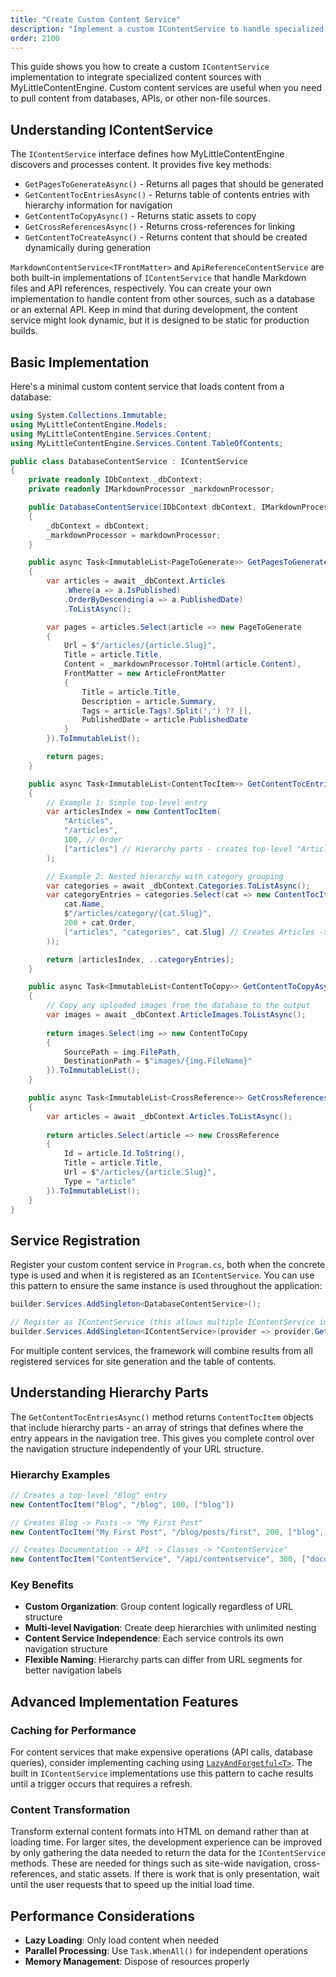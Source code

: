 ```yaml
---
title: "Create Custom Content Service"
description: "Implement a custom IContentService to handle specialized content sources and processing requirements"
order: 2100
---
```


This guide shows you how to create a custom `IContentService` implementation to integrate specialized content sources
with MyLittleContentEngine. Custom content services are useful when you need to pull content from databases, APIs, or
other non-file sources.

## Understanding IContentService

The `IContentService` interface defines how MyLittleContentEngine discovers and processes content. It provides five key
methods:

- `GetPagesToGenerateAsync()` - Returns all pages that should be generated
- `GetContentTocEntriesAsync()` - Returns table of contents entries with hierarchy information for navigation
- `GetContentToCopyAsync()` - Returns static assets to copy
- `GetCrossReferencesAsync()` - Returns cross-references for linking
- `GetContentToCreateAsync()` - Returns content that should be created dynamically during generation

`MarkdownContentService<TFrontMatter>` and `ApiReferenceContentService` are both built-in implementations of `IContentService` 
that handle Markdown files and API references, respectively. You can create your own implementation to handle content
from other sources, such as a database or an external API. Keep in mind that during development, the content service might
look dynamic, but it is designed to be static for production builds. 

## Basic Implementation

Here's a minimal custom content service that loads content from a database:

```csharp
using System.Collections.Immutable;
using MyLittleContentEngine.Models;
using MyLittleContentEngine.Services.Content;
using MyLittleContentEngine.Services.Content.TableOfContents;

public class DatabaseContentService : IContentService
{
    private readonly IDbContext _dbContext;
    private readonly IMarkdownProcessor _markdownProcessor;

    public DatabaseContentService(IDbContext dbContext, IMarkdownProcessor markdownProcessor)
    {
        _dbContext = dbContext;
        _markdownProcessor = markdownProcessor;
    }

    public async Task<ImmutableList<PageToGenerate>> GetPagesToGenerateAsync()
    {
        var articles = await _dbContext.Articles
            .Where(a => a.IsPublished)
            .OrderByDescending(a => a.PublishedDate)
            .ToListAsync();

        var pages = articles.Select(article => new PageToGenerate
        {
            Url = $"/articles/{article.Slug}",
            Title = article.Title,
            Content = _markdownProcessor.ToHtml(article.Content),
            FrontMatter = new ArticleFrontMatter
            {
                Title = article.Title,
                Description = article.Summary,
                Tags = article.Tags?.Split(',') ?? [],
                PublishedDate = article.PublishedDate
            }
        }).ToImmutableList();

        return pages;
    }

    public async Task<ImmutableList<ContentTocItem>> GetContentTocEntriesAsync()
    {
        // Example 1: Simple top-level entry
        var articlesIndex = new ContentTocItem(
            "Articles",
            "/articles", 
            100, // Order
            ["articles"] // Hierarchy parts - creates top-level "Articles" section
        );

        // Example 2: Nested hierarchy with category grouping
        var categories = await _dbContext.Categories.ToListAsync();
        var categoryEntries = categories.Select(cat => new ContentTocItem(
            cat.Name,
            $"/articles/category/{cat.Slug}",
            200 + cat.Order,
            ["articles", "categories", cat.Slug] // Creates Articles -> Categories -> [Category Name]
        ));

        return [articlesIndex, ..categoryEntries];
    }

    public async Task<ImmutableList<ContentToCopy>> GetContentToCopyAsync()
    {
        // Copy any uploaded images from the database to the output
        var images = await _dbContext.ArticleImages.ToListAsync();
        
        return images.Select(img => new ContentToCopy
        {
            SourcePath = img.FilePath,
            DestinationPath = $"images/{img.FileName}"
        }).ToImmutableList();
    }

    public async Task<ImmutableList<CrossReference>> GetCrossReferencesAsync()
    {
        var articles = await _dbContext.Articles.ToListAsync();
        
        return articles.Select(article => new CrossReference
        {
            Id = article.Id.ToString(),
            Title = article.Title,
            Url = $"/articles/{article.Slug}",
            Type = "article"
        }).ToImmutableList();
    }
}
```

## Service Registration

Register your custom content service in `Program.cs`, both when the concrete type is used and when it is registered as
an `IContentService`. You can use this pattern to ensure the same instance is used throughout the application:

```csharp
builder.Services.AddSingleton<DatabaseContentService>();

// Register as IContentService (this allows multiple IContentService implementations)
builder.Services.AddSingleton<IContentService>(provider => provider.GetRequiredService<DatabaseContentService>());
```

For multiple content services, the framework will combine results from all registered services for site generation and 
the table of contents.

## Understanding Hierarchy Parts

The `GetContentTocEntriesAsync()` method returns `ContentTocItem` objects that include hierarchy parts - an array of strings that defines where the entry appears in the navigation tree. This gives you complete control over the navigation structure independently of your URL structure.

### Hierarchy Examples

```csharp
// Creates a top-level "Blog" entry
new ContentTocItem("Blog", "/blog", 100, ["blog"])

// Creates Blog -> Posts -> "My First Post" 
new ContentTocItem("My First Post", "/blog/posts/first", 200, ["blog", "posts", "my-first-post"])

// Creates Documentation -> API -> Classes -> "ContentService"
new ContentTocItem("ContentService", "/api/contentservice", 300, ["documentation", "api", "classes", "contentservice"])
```

### Key Benefits

- **Custom Organization**: Group content logically regardless of URL structure
- **Multi-level Navigation**: Create deep hierarchies with unlimited nesting
- **Content Service Independence**: Each service controls its own navigation structure
- **Flexible Naming**: Hierarchy parts can differ from URL segments for better navigation labels

## Advanced Implementation Features

### Caching for Performance

For content services that make expensive operations (API calls, database queries),
consider implementing caching using [`LazyAndForgetful<T>`](../under-the-hood/hot-reload-architecture). The built in
`IContentService` implementations use this pattern to cache results until a trigger occurs that requires a refresh.

### Content Transformation

Transform external content formats into HTML on demand rather than at loading time. For larger sites, the development
experience can be improved by only gathering the data needed to return the data for the `IContentService` methods. These
are needed for things such as site-wide navigation, cross-references, and static assets. If there is work that is only
presentation, wait until the user requests that to speed up the initial load time.

## Performance Considerations

- **Lazy Loading**: Only load content when needed
- **Parallel Processing**: Use `Task.WhenAll()` for independent operations
- **Memory Management**: Dispose of resources properly

